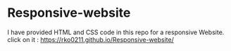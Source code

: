 # Responsive-website
I have provided HTML and CSS code in this repo for a responsive  Website.
click on it : https://rko0211.github.io/Responsive-website/
